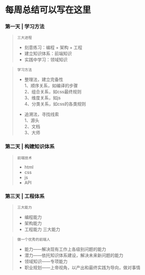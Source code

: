 <!--
 * @Description: 
 * @Autor: Hemingway
 * @Date: 2020-04-15 23:13:57
 * @LastEditors: Please set LastEditors
 * @LastEditTime: 2020-04-15 23:54:40
 -->
# 每周总结可以写在这里


### 第一天 | 学习方法
> `三大进程`
> - 刻意练习：编程 + 架构 + 工程  
> - 建立知识体系：前端知识  
> - 实践中学习：领域知识

> `学习方法`  
> - 整理法，建立完备性  
1、顺序关系，如编译的步骤  
2、组合关系，如css最终规则  
3、维度关系，如js  
4、分类关系，如css的各类规则  
> 
> - 追溯法，寻找线索  
1、源头  
2、文档  
3、大师  


### 第二天 | 构建知识体系
> `前端技术`  
> - html
> - css 
> - js
> - API

### 第三天 | 工程体系
> `三大能力` 
> - 编程能力
> - 架构能力
> - 工程能力
> 三大能力 

> `做一个优秀的前端人`
> - 能力——解决现有工作上各级别问题的能力
> - 潜力——依托知识体系建设，解决未来新问题的能力
> - 领域知识——专项能力
> - 职业规划——上帝视角，以产出和最终实践为导向，做对事情

